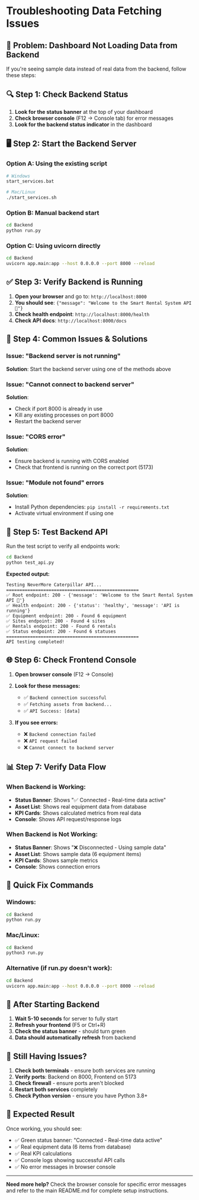 # Troubleshooting Data Fetching Issues

## 🚨 Problem: Dashboard Not Loading Data from Backend

If you're seeing sample data instead of real data from the backend, follow these steps:

## 🔍 Step 1: Check Backend Status

1. **Look for the status banner** at the top of your dashboard
2. **Check browser console** (F12 → Console tab) for error messages
3. **Look for the backend status indicator** in the dashboard

## 🖥️ Step 2: Start the Backend Server

### Option A: Using the existing script
```bash
# Windows
start_services.bat

# Mac/Linux
./start_services.sh
```

### Option B: Manual backend start
```bash
cd Backend
python run.py
```

### Option C: Using uvicorn directly
```bash
cd Backend
uvicorn app.main:app --host 0.0.0.0 --port 8000 --reload
```

## ✅ Step 3: Verify Backend is Running

1. **Open your browser** and go to: `http://localhost:8000`
2. **You should see**: `{"message": "Welcome to the Smart Rental System API 🚜"}`
3. **Check health endpoint**: `http://localhost:8000/health`
4. **Check API docs**: `http://localhost:8000/docs`

## 🐛 Step 4: Common Issues & Solutions

### Issue: "Backend server is not running"
**Solution**: Start the backend server using one of the methods above

### Issue: "Cannot connect to backend server"
**Solution**: 
- Check if port 8000 is already in use
- Kill any existing processes on port 8000
- Restart the backend server

### Issue: "CORS error"
**Solution**: 
- Ensure backend is running with CORS enabled
- Check that frontend is running on the correct port (5173)

### Issue: "Module not found" errors
**Solution**: 
- Install Python dependencies: `pip install -r requirements.txt`
- Activate virtual environment if using one

## 🔧 Step 5: Test Backend API

Run the test script to verify all endpoints work:
```bash
cd Backend
python test_api.py
```

**Expected output:**
```
Testing NeverMore Caterpillar API...
==================================================
✅ Root endpoint: 200 - {'message': 'Welcome to the Smart Rental System API 🚜'}
✅ Health endpoint: 200 - {'status': 'healthy', 'message': 'API is running'}
✅ Equipment endpoint: 200 - Found 6 equipment
✅ Sites endpoint: 200 - Found 4 sites
✅ Rentals endpoint: 200 - Found 6 rentals
✅ Status endpoint: 200 - Found 6 statuses
==================================================
API testing completed!
```

## 🌐 Step 6: Check Frontend Console

1. **Open browser console** (F12 → Console)
2. **Look for these messages:**
   - ✅ `Backend connection successful`
   - ✅ `Fetching assets from backend...`
   - ✅ `API Success: [data]`

3. **If you see errors:**
   - ❌ `Backend connection failed`
   - ❌ `API request failed`
   - ❌ `Cannot connect to backend server`

## 📊 Step 7: Verify Data Flow

### When Backend is Working:
- **Status Banner**: Shows "✅ Connected - Real-time data active"
- **Asset List**: Shows real equipment data from database
- **KPI Cards**: Shows calculated metrics from real data
- **Console**: Shows API request/response logs

### When Backend is Not Working:
- **Status Banner**: Shows "❌ Disconnected - Using sample data"
- **Asset List**: Shows sample data (6 equipment items)
- **KPI Cards**: Shows sample metrics
- **Console**: Shows connection errors

## 🚀 Quick Fix Commands

### Windows:
```cmd
cd Backend
python run.py
```

### Mac/Linux:
```bash
cd Backend
python3 run.py
```

### Alternative (if run.py doesn't work):
```bash
cd Backend
uvicorn app.main:app --host 0.0.0.0 --port 8000 --reload
```

## 🔄 After Starting Backend

1. **Wait 5-10 seconds** for server to fully start
2. **Refresh your frontend** (F5 or Ctrl+R)
3. **Check the status banner** - should turn green
4. **Data should automatically refresh** from backend

## 📱 Still Having Issues?

1. **Check both terminals** - ensure both services are running
2. **Verify ports**: Backend on 8000, Frontend on 5173
3. **Check firewall** - ensure ports aren't blocked
4. **Restart both services** completely
5. **Check Python version** - ensure you have Python 3.8+

## 🎯 Expected Result

Once working, you should see:
- ✅ Green status banner: "Connected - Real-time data active"
- ✅ Real equipment data (6 items from database)
- ✅ Real KPI calculations
- ✅ Console logs showing successful API calls
- ✅ No error messages in browser console

---

**Need more help?** Check the browser console for specific error messages and refer to the main README.md for complete setup instructions.
